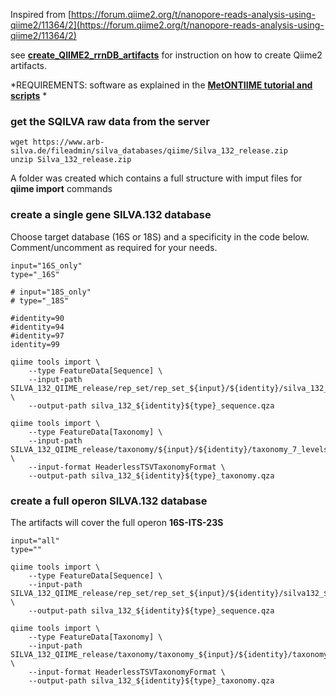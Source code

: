 Inspired from [https://forum.qiime2.org/t/nanopore-reads-analysis-using-qiime2/11364/2](https://forum.qiime2.org/t/nanopore-reads-analysis-using-qiime2/11364/2)

see **[create_QIIME2_rrnDB_artifacts](create_QIIME2_rrnDB_artifacts.md)** for instruction on how to create Qiime2 artifacts.

*REQUIREMENTS: software as explained in the **[MetONTIIME tutorial and scripts](https://github.com/MaestSi/MetONTIIME)** *

### get the SQILVA raw data from the server

```
wget https://www.arb-silva.de/fileadmin/silva_databases/qiime/Silva_132_release.zip
unzip Silva_132_release.zip
```

A folder was created which contains a full structure with imput files for **qiime import** commands

### create a single gene SILVA.132 database

Choose target database (16S or 18S) and a specificity in the code below. Comment/uncomment as required for your needs.

```
input="16S_only"
type="_16S"

# input="18S_only"
# type="_18S"

#identity=90
#identity=94
#identity=97
identity=99

qiime tools import \
    --type FeatureData[Sequence] \
    --input-path SILVA_132_QIIME_release/rep_set/rep_set_${input}/${identity}/silva_132_${identity}${type}.fna \
    --output-path silva_132_${identity}${type}_sequence.qza

qiime tools import \
    --type FeatureData[Taxonomy] \
    --input-path  SILVA_132_QIIME_release/taxonomy/${input}/${identity}/taxonomy_7_levels.txt \
    --input-format HeaderlessTSVTaxonomyFormat \
    --output-path silva_132_${identity}${type}_taxonomy.qza
```

### create a full operon SILVA.132 database

The artifacts will cover the full operon **16S-ITS-23S**

```
input="all"
type=""

qiime tools import \
    --type FeatureData[Sequence] \
    --input-path SILVA_132_QIIME_release/rep_set/rep_set_${input}/${identity}/silva132_${identity}${type}.fna \
    --output-path silva_132_${identity}${type}_sequence.qza

qiime tools import \
    --type FeatureData[Taxonomy] \
    --input-path  SILVA_132_QIIME_release/taxonomy/taxonomy_${input}/${identity}/taxonomy_7_levels.txt \
    --input-format HeaderlessTSVTaxonomyFormat \
    --output-path silva_132_${identity}${type}_taxonomy.qza
```
